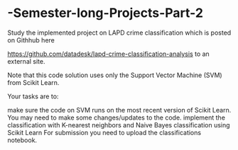 # -Semester-long-Projects-Part-2


Study the implemented project on LAPD crime classification which is posted on Githhub here

https://github.com/datadesk/lapd-crime-classification-analysis to an external site.

Note that this code solution uses only the Support Vector Machine (SVM) from Scikit Learn. 

Your tasks are to: 

make sure the code on SVM runs on the most recent version of Scikit Learn. You may need to make some changes/updates to the code. 
implement the classification with K-nearest neighbors and Naive Bayes classification using Scikit Learn
For submission you need to upload the classifications notebook.
